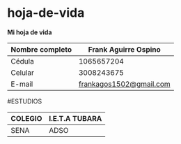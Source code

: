 # hoja-de-vida

**Mi hoja de vida**

|Nombre completo|Frank Aguirre Ospino|
|---|---|
|Cédula|1065657204|
|Celular|3008243675|
|E-mail|frankagos1502@gmail.com|


#ESTUDIOS

|COLEGIO|I.E.T.A TUBARA|
|---|---|
|SENA|ADSO|
